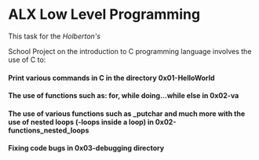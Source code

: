 <h1> ALX Low Level Programming </h1>
<p> This task for the <em>Holberton's  

</em> School Project on the introduction to C programming language involves the use of C to: <p> </h4>

<h4><p>Print various commands in C in the directory 0x01-HelloWorld </p> </h4>

<h4><p>The use of functions such as: for, while doing...while else in 0x02-va </h4>
</p>
<h4><p>The use of various functions such as _putchar and much more with the use of nested loops (-loops inside a loop) in 0x02-functions_nested_loops</p> </h4> 
<h4><p>Fixing code bugs in 0x03-debugging directory </p> </h4>
